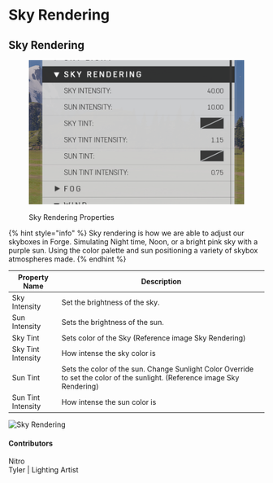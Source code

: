 # Sky Rendering

## Sky Rendering

<figure><img src="../../../.gitbook/assets/sky-rendering-settings.png" alt=""><figcaption><p>Sky Rendering Properties</p></figcaption></figure>

{% hint style="info" %}
Sky rendering is how we are able to adjust our skyboxes in Forge. Simulating Night time, Noon, or a bright pink sky with a purple sun. Using the color palette and sun positioning a variety of skybox atmospheres made.
{% endhint %}

| Property Name      | Description                                                                                                                 |
| ------------------ | --------------------------------------------------------------------------------------------------------------------------- |
| Sky Intensity      | Set the brightness of the sky.                                                                                              |
| Sun Intensity      | Sets the brightness of the sun.                                                                                             |
| Sky Tint           | Sets color of the Sky (Reference image Sky Rendering)                                                                       |
| Sky Tint Intensity | How intense the sky color is                                                                                                |
| Sun Tint           | Sets the color of the sun. Change Sunlight Color Override to set the color of the sunlight. (Reference image Sky Rendering) |
| Sun Tint Intensity | How intense the sun color is                                                                                                |

![Sky Rendering](../../../.gitbook/assets/sky-rendering.gif)

#### Contributors

Nitro\
Tyler | Lighting Artist
